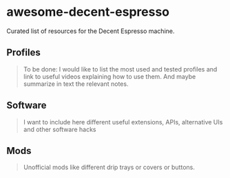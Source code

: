 # awesome-decent-espresso
Curated list of resources for the Decent Espresso machine.

## Profiles

> To be done: I would like to list the most used and tested profiles and link to useful videos explaining how to use them. And maybe summarize in text the relevant notes.

## Software

> I want to include here different useful extensions, APIs, alternative UIs and other software hacks

## Mods

> Unofficial mods like different drip trays or covers or buttons.
